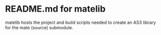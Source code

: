 # README.md for matelib

matelib hosts the project and build scripts needed to create an AS3 library for the mate (source) submodule.
